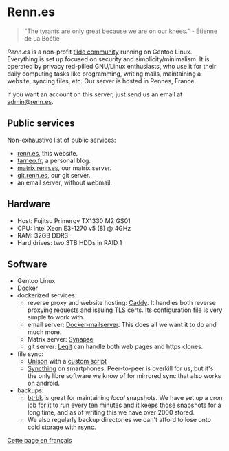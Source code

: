---
---

# Renn.es

> "The tyrants are only great because we are on our knees." - Étienne de La Boétie

<!-- ![](/penguin_in_space.png) -->

*Renn.es* is a non-profit [tilde community](https://tildeverse.org/) running on Gentoo Linux. Everything is set up focused on security and simplicity/minimalism. It is operated by privacy red-pilled GNU/Linux enthusiasts, who use it for their daily computing tasks like programming, writing mails, maintaining a website, syncing files, etc. Our server is hosted in Rennes, France.

If you want an account on this server, just send us an email at <admin@renn.es>.

## Public services

Non-exhaustive list of public services:

- [renn.es](https://renn.es), this website.
- [tarneo.fr](https://tarneo.fr), a personal blog.
- [matrix.renn.es](https://matrix.to/#/#welcome:matrix.renn.es), our matrix server.
- [git.renn.es](https://git.renn.es), our git server.
- an email server, without webmail.


## Hardware

- Host: Fujitsu Primergy TX1330 M2 GS01
- CPU: Intel Xeon E3-1270 v5 (8) @ 4GHz
- RAM: 32GB DDR3
- Hard drives: two 3TB HDDs in RAID 1

## Software

- Gentoo Linux
- Docker
- dockerized services:
    - reverse proxy and website hosting: [Caddy](https://caddyserver.com/). It handles both reverse proxying requests and issuing TLS certs. Its configuration file is very simple to work with.
    - email server: [Docker-mailserver](https://docker-mailserver.github.io/docker-mailserver/latest/). This does all we want it to do and much more.
    - Matrix server: [Synapse](https://hub.docker.com/r/matrixdotorg/synapse)
    - git server: [Legit](https://github.com/icyphox/legit) can handle both web pages and https clones.
- file sync:
    - [Unison](https://github.com/bcpierce00/unison) with a [custom script](https://github.com/tarneaux/.f/blob/master/zsh/.config/scripts/unison-sync)
    - [Syncthing](https://syncthing.net/) on smartphones. Peer-to-peer is overkill for us, but it's the only libre software we know of for mirrored sync that also works on android.
- backups:
    - [btrbk](https://github.com/digint/btrbk) is great for maintaining *local* snapshots. We have set up a cron job for it to run every ten minutes and it keeps those snapshots for a long time, and as of writing this we have over 2000 stored.
    - We also regularly backup directories we can't afford to lose onto cold storage with [rsync](https://rsync.samba.org/).

[Cette page en français](/fr/)
